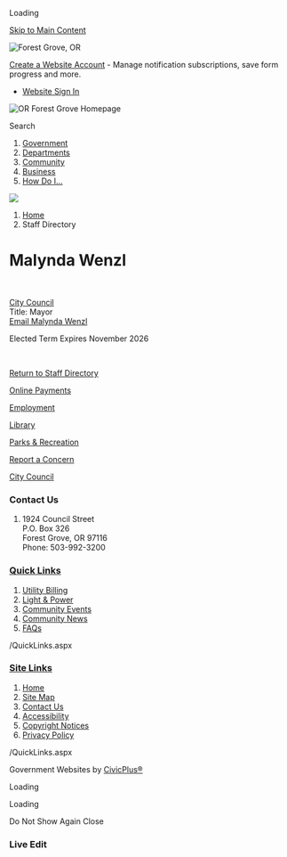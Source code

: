 Loading

[Skip to Main Content](https://www.forestgrove-or.gov/directory.aspx?EID=58%2F)

![Forest Grove, OR](https://www.forestgrove-or.gov/ImageRepository/Document?documentID=27)

[Create a Website Account](https://www.forestgrove-or.gov/MyAccount/ProfileCreate) - Manage notification subscriptions, save form progress and more.   

- [Website Sign In](https://www.forestgrove-or.gov/MyAccount)

![OR Forest Grove Homepage](https://www.forestgrove-or.gov/ImageRepository/Document?documentID=73)

Search

1. [Government](https://www.forestgrove-or.gov/27/Government)
2. [Departments](https://www.forestgrove-or.gov/101/Departments)
3. [Community](https://www.forestgrove-or.gov/31/Community)
4. [Business](https://www.forestgrove-or.gov/35/Business)
5. [How Do I...](https://www.forestgrove-or.gov/9/How-Do-I)

<!--THE END-->

![](https://www.forestgrove-or.gov/ImageRepository/Document?documentID=75)

1. [Home](https://www.forestgrove-or.gov)
2. Staff Directory

# Malynda Wenzl

 

[City Council](https://www.forestgrove-or.gov/Directory.aspx?DID=39)  
Title: Mayor  
[Email Malynda Wenzl](mailto:mwenzl@forestgrove-or.gov)

Elected Term Expires November 2026

 

[Return to Staff Directory](https://www.forestgrove-or.gov/Directory.aspx)

[Online Payments](https://www.municipalonlinepayments.com/forestgroveor)

[Employment](https://www.governmentjobs.com/careers/forestgrove)

[Library](https://www.forestgrove-or.gov/176/Library)

[Parks &amp; Recreation](https://www.forestgrove-or.gov/243/Parks-Recreation)

[Report a Concern](https://www.forestgrove-or.gov/618/Report-a-Concern)

[City Council](https://www.forestgrove-or.gov/365/City-Council)

### Contact Us

1. 1924 Council Street  
   P.O. Box 326  
   Forest Grove, OR 97116  
   Phone: 503-992-3200

### [Quick Links](https://www.forestgrove-or.gov/QuickLinks.aspx?CID=15)

1. [Utility Billing](https://www.forestgrove-or.gov/459/Utility-Billing)
2. [Light &amp; Power](https://www.forestgrove-or.gov/204/Light-Power)
3. [Community Events](https://www.forestgrove-or.gov/Calendar.aspx)
4. [Community News](https://www.forestgrove-or.gov/CivicAlerts.aspx)
5. [FAQs](https://www.forestgrove-or.gov/FAQ.aspx)

/QuickLinks.aspx

### [Site Links](https://www.forestgrove-or.gov/QuickLinks.aspx?CID=16)

1. [Home](https://www.forestgrove-or.gov)
2. [Site Map](https://www.forestgrove-or.gov/sitemap)
3. [Contact Us](https://www.forestgrove-or.gov/directory.aspx)
4. [Accessibility](https://www.forestgrove-or.gov/accessibility)
5. [Copyright Notices](https://www.forestgrove-or.gov/copyright)
6. [Privacy Policy](https://www.forestgrove-or.gov/privacy)

/QuickLinks.aspx

Government Websites by [CivicPlus®](https://connect.civicplus.com/referral)

Loading

Loading

Do Not Show Again Close

### Live Edit